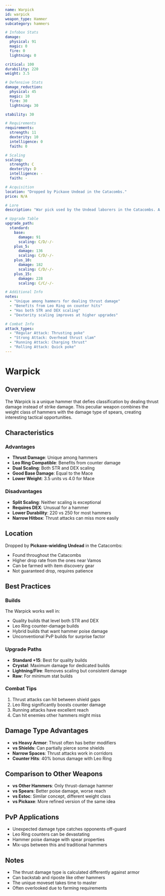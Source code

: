 ```yaml
---
name: Warpick
id: warpick
weapon_type: Hammer
subcategory: hammers

# Infobox Stats
damage:
  physical: 91
  magic: 0
  fire: 0
  lightning: 0

critical: 100
durability: 220
weight: 3.5

# Defensive Stats  
damage_reduction:
  physical: 45
  magic: 10
  fire: 30
  lightning: 30

stability: 30

# Requirements
requirements:
  strength: 11
  dexterity: 10
  intelligence: 0
  faith: 0

# Scaling
scaling:
  strength: C
  dexterity: D
  intelligence: -
  faith: -

# Acquisition
location: "Dropped by Pickaxe Undead in the Catacombs."
price: N/A

# Lore
description: "War pick used by the Undead laborers in the Catacombs. A crude weapon that deals thrust damage."

# Upgrade Table
upgrade_path:
  standard:
    base:
      damage: 91
      scaling: C/D/-/-
    plus_5:
      damage: 136
      scaling: C/D/-/-
    plus_10:
      damage: 182
      scaling: C/D/-/-
    plus_15:
      damage: 228
      scaling: C/C/-/-

# Additional Info
notes:
  - "Unique among hammers for dealing thrust damage"
  - "Benefits from Leo Ring on counter hits"
  - "Has both STR and DEX scaling"
  - "Dexterity scaling improves at higher upgrades"

# Combat Info
attack_types:
  - "Regular Attack: Thrusting poke"
  - "Strong Attack: Overhead thrust slam"
  - "Running Attack: Charging thrust"
  - "Rolling Attack: Quick poke"
---
```


# Warpick

## Overview
The Warpick is a unique hammer that defies classification by dealing thrust damage instead of strike damage. This peculiar weapon combines the weight class of hammers with the damage type of spears, creating interesting tactical opportunities.

## Characteristics

### Advantages
- **Thrust Damage**: Unique among hammers
- **Leo Ring Compatible**: Benefits from counter damage
- **Dual Scaling**: Both STR and DEX scaling
- **Good Base Damage**: Equal to the Mace
- **Lower Weight**: 3.5 units vs 4.0 for Mace

### Disadvantages
- **Split Scaling**: Neither scaling is exceptional
- **Requires DEX**: Unusual for a hammer
- **Lower Durability**: 220 vs 250 for most hammers
- **Narrow Hitbox**: Thrust attacks can miss more easily

## Location
Dropped by **Pickaxe-wielding Undead** in the Catacombs:
- Found throughout the Catacombs
- Higher drop rate from the ones near Vamos
- Can be farmed with item discovery gear
- Not guaranteed drop, requires patience

## Best Practices

### Builds
The Warpick works well in:
- Quality builds that level both STR and DEX
- Leo Ring counter-damage builds
- Hybrid builds that want hammer poise damage
- Unconventional PvP builds for surprise factor

### Upgrade Paths
- **Standard +15**: Best for quality builds
- **Crystal**: Maximum damage for dedicated builds
- **Lightning/Fire**: Removes scaling but consistent damage
- **Raw**: For minimum stat builds

### Combat Tips
1. Thrust attacks can hit between shield gaps
2. Leo Ring significantly boosts counter damage
3. Running attacks have excellent reach
4. Can hit enemies other hammers might miss

## Damage Type Advantages
- **vs Heavy Armor**: Thrust often has better modifiers
- **vs Shields**: Can partially pierce some shields
- **Narrow Spaces**: Thrust attacks work in corridors
- **Counter Hits**: 40% bonus damage with Leo Ring

## Comparison to Other Weapons
- **vs Other Hammers**: Only thrust-damage hammer
- **vs Spears**: Better poise damage, worse reach
- **vs Estoc**: Similar concept, different weight class
- **vs Pickaxe**: More refined version of the same idea

## PvP Applications
- Unexpected damage type catches opponents off-guard
- Leo Ring counters can be devastating
- Hammer poise damage with spear properties
- Mix-ups between this and traditional hammers

## Notes
- The thrust damage type is calculated differently against armor
- Can backstab and riposte like other hammers
- The unique moveset takes time to master
- Often overlooked due to farming requirements